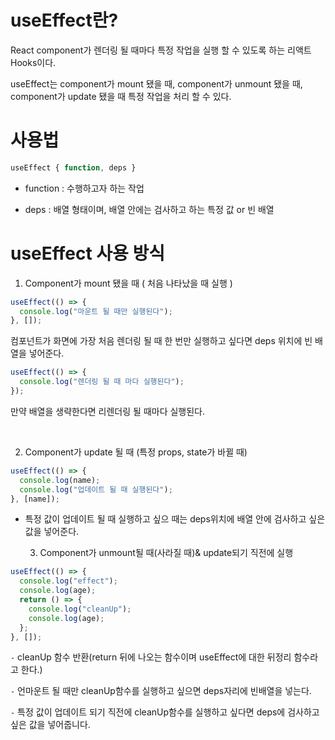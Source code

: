 # useEffect란?

React component가 렌더링 될 때마다 특정 작업을 실행 할 수 있도록 하는 리액트 Hooks이다.

useEffect는 component가 mount 됐을 때, component가 unmount 됐을 때, component가 update 됐을 때 특정 작업을 처리 할 수 있다.

# 사용법

```js
useEffect { function, deps }
```

- function : 수행하고자 하는 작업

- deps : 배열 형태이며, 배열 안에는 검사하고 하는 특정 값 or 빈 배열

# useEffect 사용 방식

1.  Component가 mount 됐을 때 ( 처음 나타났을 때 실행 )

```js
useEffect(() => {
  console.log("마운트 될 때만 실행된다");
}, []);
```

컴포넌트가 화면에 가장 처음 렌더링 될 때 한 번만 실행하고 싶다면 deps 위치에 빈 배열을 넣어준다.

```js
useEffect(() => {
  console.log("렌더링 될 때 마다 실행된다");
});
```

만약 배열을 생략한다면 리렌더링 될 때마다 실행된다.

<br>

2. Component가 update 될 때 (특정 props, state가 바뀔 때)

```js
useEffect(() => {
  console.log(name);
  console.log("업데이트 될 때 실행된다");
}, [name]);
```

- 특정 값이 업데이트 될 때 실행하고 싶으 때는 deps위치에 배열 안에 검사하고 싶은 값을 넣어준다.

  3. Component가 unmount될 때(사라질 때)& update되기 직전에 실행

```js
useEffect(() => {
  console.log("effect");
  console.log(age);
  return () => {
    console.log("cleanUp");
    console.log(age);
  };
}, []);
```

`-` cleanUp 함수 반환(return 뒤에 나오는 함수이며 useEffect에 대한 뒤정리 함수라고 한다.)

`-` 언마운트 될 때만 cleanUp함수를 실행하고 싶으면 deps자리에 빈배열을 넣는다.

`-` 특정 값이 업데이트 되기 직전에 cleanUp함수를 실행하고 싶다면 deps에 검사하고 싶은 값을 넣어줍니다.
